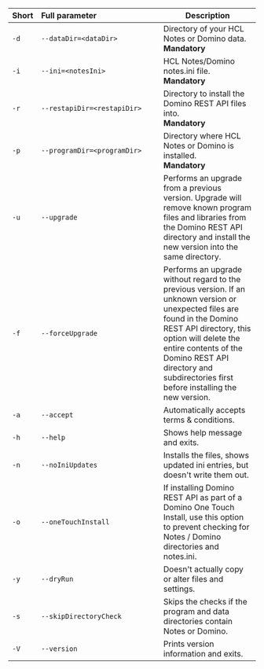| Short | Full&nbsp;parameter&nbsp;&nbsp;&nbsp;&nbsp;&nbsp;&nbsp;&nbsp;&nbsp;&nbsp;&nbsp;&nbsp;&nbsp;&nbsp;&nbsp;&nbsp;&nbsp;&nbsp;&nbsp;&nbsp;&nbsp;&nbsp;&nbsp;&nbsp;&nbsp;&nbsp;&nbsp;&nbsp;&nbsp; | Description |
|---|----|----|
| `-d` | `--dataDir=<dataDir>` | Directory of your HCL Notes or Domino data.</br>**Mandatory** |
| `-i` | `--ini=<notesIni>` | HCL Notes/Domino notes.ini file.</br>**Mandatory** |
| `-r` | `--restapiDir=<restapiDir>` | Directory to install the Domino REST API files into.</br>**Mandatory** |
| `-p` | `--programDir=<programDir>` | Directory where HCL Notes or Domino is installed.</br>**Mandatory** |
| `-u` | `--upgrade` | Performs an upgrade from a previous version. Upgrade will remove known program files and libraries from the Domino REST API directory and install the new version into the same directory. |
| `-f` | `--forceUpgrade` | Performs an upgrade without regard to the previous version. If an unknown version or unexpected files are found in the Domino REST API directory, this option will delete the entire contents of the Domino REST API directory and subdirectories first before installing the new version. |
| `-a` | `--accept` | Automatically accepts terms & conditions.|
| `-h` | `--help` | Shows help message and exits.|
| `-n`  | `--noIniUpdates` | Installs the files, shows updated ini entries, but doesn't write them out.|
| `-o`  | `--oneTouchInstall` | If installing Domino REST API as part of a Domino One Touch Install, use this option to prevent checking for Notes / Domino directories and notes.ini.|
| `-y`  | `--dryRun` | Doesn't actually copy or alter files and settings.|
| `-s`  | `--skipDirectoryCheck` | Skips the checks if the program and data directories contain Notes or Domino.|
| `-V` | `--version` | Prints version information and exits.|